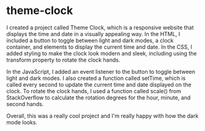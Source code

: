 # theme-clock
I created a project called Theme Clock, which is a responsive website that displays the time and date in a visually appealing way. In the HTML, I included a button to toggle between light and dark modes, a clock container, and elements to display the current time and date. In the CSS, I added styling to make the clock look modern and sleek, including using the transform property to rotate the clock hands.

In the JavaScript, I added an event listener to the button to toggle between light and dark modes. I also created a function called setTime, which is called every second to update the current time and date displayed on the clock. To rotate the clock hands, I used a function called scale() from StackOverflow to calculate the rotation degrees for the hour, minute, and second hands.

Overall, this was a really cool project and I'm really happy with how the dark mode looks.